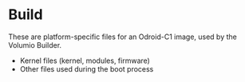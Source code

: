 Build
=====

These are platform-specific files for an Odroid-C1 image, used by the Volumio Builder.

- Kernel files (kernel, modules, firmware)
- Other files used during the boot process
